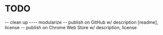 # TODO
-- clean up
---- modularize
-- publish on GitHub w/ description [readme], license
-- publish on Chrome Web Store w/ description, license
